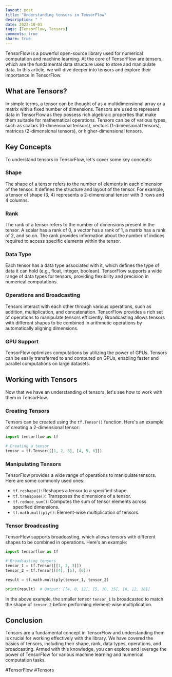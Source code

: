 ```yaml
---
layout: post
title: "Understanding tensors in TensorFlow"
description: " "
date: 2023-10-01
tags: [TensorFlow, Tensors]
comments: true
share: true
---
```


TensorFlow is a powerful open-source library used for numerical computation and machine learning. At the core of TensorFlow are tensors, which are the fundamental data structure used to store and manipulate data. In this article, we will dive deeper into tensors and explore their importance in TensorFlow.

## What are Tensors?

In simple terms, a tensor can be thought of as a multidimensional array or a matrix with a fixed number of dimensions. Tensors are used to represent data in TensorFlow as they possess rich algebraic properties that make them suitable for mathematical operations. Tensors can be of various types, such as scalars (0-dimensional tensors), vectors (1-dimensional tensors), matrices (2-dimensional tensors), or higher-dimensional tensors.

## Key Concepts

To understand tensors in TensorFlow, let's cover some key concepts:

### Shape

The shape of a tensor refers to the number of elements in each dimension of the tensor. It defines the structure and layout of the tensor. For example, a tensor of shape (3, 4) represents a 2-dimensional tensor with 3 rows and 4 columns.

### Rank

The rank of a tensor refers to the number of dimensions present in the tensor. A scalar has a rank of 0, a vector has a rank of 1, a matrix has a rank of 2, and so on. The rank provides information about the number of indices required to access specific elements within the tensor.

### Data Type

Each tensor has a data type associated with it, which defines the type of data it can hold (e.g., float, integer, boolean). TensorFlow supports a wide range of data types for tensors, providing flexibility and precision in numerical computations.

### Operations and Broadcasting

Tensors interact with each other through various operations, such as addition, multiplication, and concatenation. TensorFlow provides a rich set of operations to manipulate tensors efficiently. Broadcasting allows tensors with different shapes to be combined in arithmetic operations by automatically aligning dimensions.

### GPU Support

TensorFlow optimizes computations by utilizing the power of GPUs. Tensors can be easily transferred to and computed on GPUs, enabling faster and parallel computations on large datasets.

## Working with Tensors

Now that we have an understanding of tensors, let's see how to work with them in TensorFlow.

### Creating Tensors

Tensors can be created using the `tf.Tensor()` function. Here's an example of creating a 2-dimensional tensor:

```python
import tensorflow as tf

# Creating a tensor
tensor = tf.Tensor([[1, 2, 3], [4, 5, 6]])
```

### Manipulating Tensors

TensorFlow provides a wide range of operations to manipulate tensors. Here are some commonly used ones:

- `tf.reshape()`: Reshapes a tensor to a specified shape.
- `tf.transpose()`: Transposes the dimensions of a tensor.
- `tf.reduce_sum()`: Computes the sum of tensor elements across specified dimensions.
- `tf.math.multiply()`: Element-wise multiplication of tensors.

### Tensor Broadcasting

TensorFlow supports broadcasting, which allows tensors with different shapes to be combined in operations. Here's an example:

```python
import tensorflow as tf

# Broadcasting tensors
tensor_1 = tf.Tensor([[1, 2, 3]])
tensor_2 = tf.Tensor([[4], [5], [6]])

result = tf.math.multiply(tensor_1, tensor_2)

print(result)  # Output: [[4, 8, 12], [5, 10, 15], [6, 12, 18]]
```

In the above example, the smaller tensor `tensor_1` is broadcasted to match the shape of `tensor_2` before performing element-wise multiplication.

## Conclusion

Tensors are a fundamental concept in TensorFlow and understanding them is crucial for working effectively with the library. We have covered the basics of tensors, including their shape, rank, data types, operations, and broadcasting. Armed with this knowledge, you can explore and leverage the power of TensorFlow for various machine learning and numerical computation tasks.

#TensorFlow #Tensors